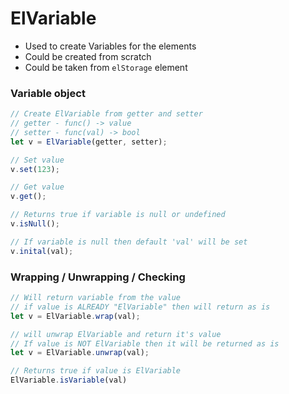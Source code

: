 # ElVariable

* Used to create Variables for the elements
* Could be created from scratch
* Could be taken from `elStorage` element

### Variable object
```js
// Create ElVariable from getter and setter
// getter - func() -> value
// setter - func(val) -> bool
let v = ElVariable(getter, setter);

// Set value
v.set(123);

// Get value
v.get();

// Returns true if variable is null or undefined
v.isNull();

// If variable is null then default 'val' will be set
v.inital(val);
```

### Wrapping / Unwrapping / Checking
```js
// Will return variable from the value
// if value is ALREADY "ElVariable" then will return as is
let v = ElVariable.wrap(val);

// will unwrap ElVariable and return it's value
// If value is NOT ElVariable then it will be returned as is
let v = ElVariable.unwrap(val);

// Returns true if value is ElVariable
ElVariable.isVariable(val)
```